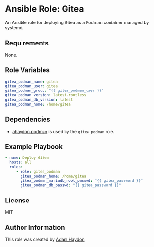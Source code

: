 Ansible Role: Gitea
=========

An Ansible role for deploying Gitea as a Podman container managed by systemd.

Requirements
------------

None.

Role Variables
--------------

```yaml
gitea_podman_name: gitea
gitea_podman_user: gitea
gitea_podman_group: "{{ gitea_podman_user }}"
gitea_podman_version: latest-rootless
gitea_podman_db_version: latest
gitea_podman_home: /home/gitea
```

Dependencies
------------

- [ahaydon.podman](https://github.com/ahaydon/ansible-podman-collection) is used by the `gitea_podman` role.

Example Playbook
----------------

```yaml
- name: Deploy Gitea
  hosts: all
  roles:
     - role: gitea_podman
       gitea_podman_home: /home/gitea
       gitea_podman_mariadb_root_passwd: "{{ gitea_password }}"
       gitea_podman_db_passwd: "{{ gitea_password }}"
```

License
-------

MIT

Author Information
------------------

This role was created by [Adam Haydon](https://github.com/ahaydon)

